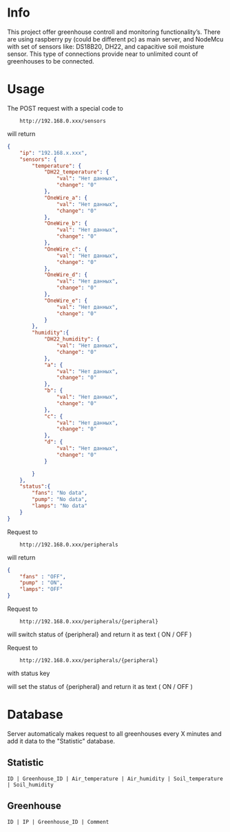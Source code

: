 Info
=====
This project offer greenhouse controll and monitoring functionality’s. There are using raspberry py (could be different pc) as main server, and NodeMcu with set of sensors like: DS18B20, DH22, and capacitive soil moisture sensor. This type of connections provide near to unlimited count of greenhouses to be connected.

Usage
=====
The POST request with a special code to
```http
    http://192.168.0.xxx/sensors
```

will return
```json
{
    "ip": "192.168.x.xxx",
    "sensors": {
        "temperature": {
            "DH22_temperature": {
                "val": "Нет данных",
                "change": "0"
            },
            "OneWire_a": {
                "val": "Нет данных",
                "change": "0"
            },
            "OneWire_b": {
                "val": "Нет данных",
                "change": "0"
            },
            "OneWire_c": {
                "val": "Нет данных",
                "change": "0"
            },
            "OneWire_d": {
                "val": "Нет данных",
                "change": "0"
            },
            "OneWire_e": {
                "val": "Нет данных",
                "change": "0"
            }
        },
        "humidity":{
            "DH22_humidity": {
                "val": "Нет данных",
                "change": "0"
            },
            "a": {
                "val": "Нет данных",
                "change": "0"
            },
            "b": {
                "val": "Нет данных",
                "change": "0"
            },
            "c": {
                "val": "Нет данных",
                "change": "0"
            },
            "d": {
                "val": "Нет данных",
                "change": "0"
            }

        } 
    },
    "status":{
        "fans": "No data",
        "pump": "No data",
        "lamps": "No data"
    }
}
```

Request to
```http
    http://192.168.0.xxx/peripherals
```
will return
```json
{
    "fans" : "OFF",
    "pump" : "ON",
    "lamps": "OFF"
}
```

Request to
```http
    http://192.168.0.xxx/peripherals/{peripheral}
```
will switch status of {peripheral} and return it as text ( ON / OFF )

Request to
```http
    http://192.168.0.xxx/peripherals/{peripheral}
```
with status key

will set the status of {peripheral} and return it as text ( ON / OFF )


Database
========
Server automaticaly makes request to all greenhouses every X minutes and add it data to the "Statistic" database.

Statistic
---------
```
ID | Greenhouse_ID | Air_temperature | Air_humidity | Soil_temperature | Soil_humidity
```

Greenhouse
----------
```
ID | IP | Greenhouse_ID | Comment
```

